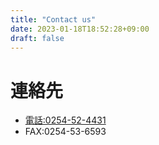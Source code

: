 ```yaml
---
title: "Contact us"
date: 2023-01-18T18:52:28+09:00
draft: false
---
```

# 連絡先
- [電話:0254-52-4431](tel:0254524431)
- FAX:0254-53-6593
